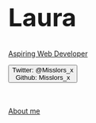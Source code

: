 
<div class="hero-image">
  <div class="hero-text">
    <h1 style="font-size:50px">Laura</h1>
    <p><u>Aspiring Web Developer</u></p>
    <button>Twitter: @Misslors_x <br> Github: Misslors_x</button>
  </div>
</div>
<br>
<br>
<p><u>About me</u></p>
